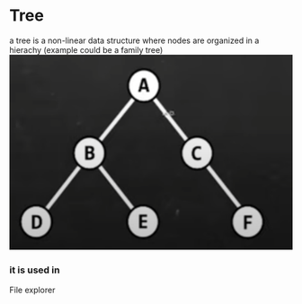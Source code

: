 # Tree
a tree is a non-linear data structure where nodes are organized in a hierachy
(example could be a family tree)
![img_4.png](img_4.png)

### it is used in
File explorer
